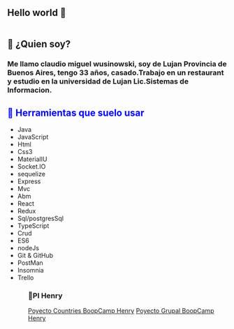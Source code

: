 ## Hello world 👋

<img style="margin:auto"  src="https://www.bdigital.co.nz/wp-content/uploads/2019/07/Graphic-workstation.gif" alt=""/>

<h2>	
&#129300; ¿Quien soy?  </h2>

<h3>  Me llamo claudio miguel wusinowski, soy de Lujan Provincia de Buenos  Aires, tengo 33 años, casado.Trabajo en un restaurant y estudio en la universidad de Lujan Lic.Sistemas de Informacion.</h3>

<h2 style="color:blue">&#128588; Herramientas que suelo usar</h2>
<ul>
    <li>Java</li>
    <li>JavaScript</li>
    <li>Html</li>
    <li>Css3</li>
    <li>MaterialIU</li>
    <li>Socket.IO</li>
    <li>sequelize</li>
    <li>Express</li>
    <li>Mvc</li>
    <li>Abm</li>
    <li>React</li>
    <li>Redux</li>
    <li>Sql/postgresSql</li>
    <li>TypeScript</li>
    <li>Crud</li>
    <li>ES6</li>
    <li>nodeJs</li>
    <li>Git & GitHub</li>
    <li>PostMan</li>
    <li>Insomnia</li>
    <li>Trello</li>
<ul>
<h3>	
&#128640;PI Henry</h3>
<a href="https://youtu.be/9vDOx6g_KQI">Poyecto Countries BoopCamp Henry</a><b></b>
<a href="https://pf-web-service.vercel.app/">Poyecto Grupal BoopCamp Henry</a>

